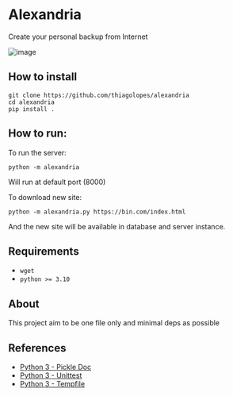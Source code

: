 # Alexandria
Create your personal backup from Internet

![image](https://github.com/thiagolopes/alexandria/assets/5994972/642f4c31-8253-46ef-bcd7-d347c6cee742)

## How to install
```
git clone https://github.com/thiagolopes/alexandria
cd alexandria
pip install .
```

## How to run:
To run the server:
```
python -m alexandria
```
Will run at default port (8000)

To download new site:
```
python -m alexandria.py https://bin.com/index.html
```
And the new site will be available in database and server instance.

## Requirements
- `wget`
- `python >= 3.10`

## About
This project aim to be one file only and minimal deps as possible

## References

- [Python 3 - Pickle Doc](https://docs.python.org/3/library/pickle.html)
- [Python 3 - Unittest](https://docs.python.org/3/library/unittest.html)
- [Python 3 - Tempfile](https://docs.python.org/3/library/tempfile.html)
